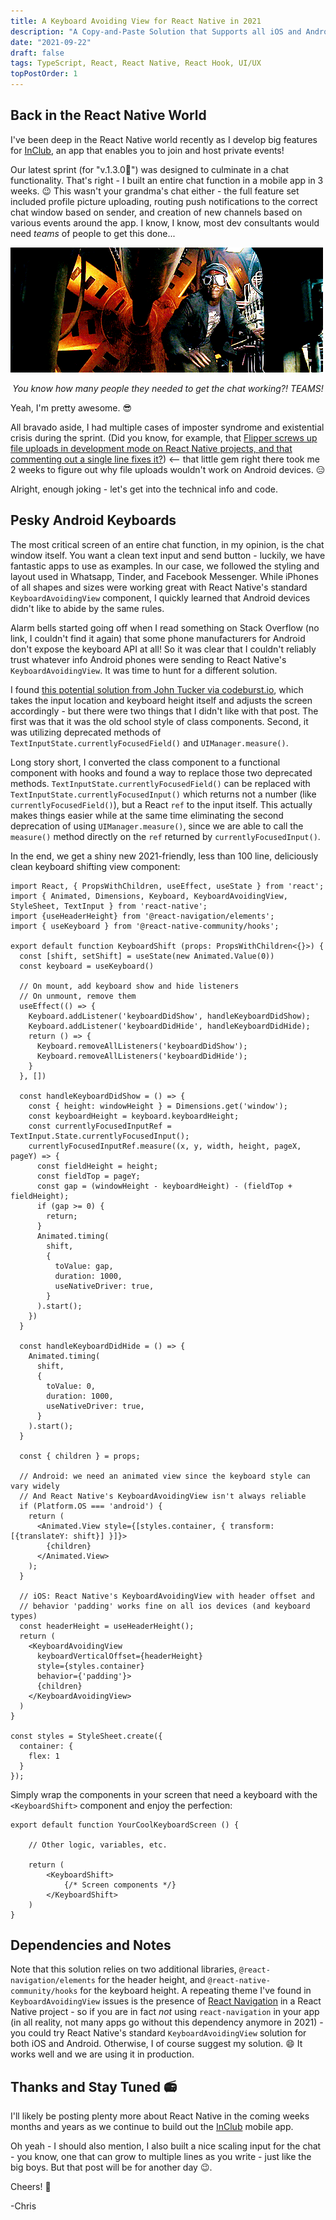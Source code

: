 ```yaml
---
title: A Keyboard Avoiding View for React Native in 2021
description: "A Copy-and-Paste Solution that Supports all iOS and Android keyboards!"
date: "2021-09-22"
draft: false
tags: TypeScript, React, React Native, React Hook, UI/UX
topPostOrder: 1
---
```


## Back in the React Native World

I've been deep in the React Native world recently as I develop big features for [InClub](https://inclub-app.com), an app that enables you to join and host private events!

Our latest sprint (for "v.1.3.0🥳") was designed to culminate in a chat functionality. That's right - I built an entire chat function in a mobile app in 3 weeks. 😉 This wasn't your grandma's chat either - the full feature set included profile picture uploading, routing push notifications to the correct chat window based on sender, and creation of new channels based on various events around the app. I know, I know, most dev consultants would need _teams_ of people to get this done...

![You know how many people they needed to get the chat working?! Teams!](./teams.gif)

<p style="text-align: center;">
<i>You know how many people they needed to get the chat working?! TEAMS!</i>
</p>

Yeah, I'm pretty awesome. 😎

All bravado aside, I had multiple cases of imposter syndrome and existential crisis during the sprint. (Did you know, for example, that [Flipper screws up file uploads in development mode on React Native projects, and that commenting out a single line fixes it?](https://github.com/facebook/react-native/issues/28551#issuecomment-918540487)) <-- that little gem right there took me 2 weeks to figure out why file uploads wouldn't work on Android devices. 😑

Alright, enough joking - let's get into the technical info and code.

## Pesky Android Keyboards

The most critical screen of an entire chat function, in my opinion, is the chat window itself. You want a clean text input and send button - luckily, we have fantastic apps to use as examples. In our case, we followed the styling and layout used in Whatsapp, Tinder, and Facebook Messenger. While iPhones of all shapes and sizes were working great with React Native's standard `KeyboardAvoidingView` component, I quickly learned that Android devices didn't like to abide by the same rules. 

Alarm bells started going off when I read something on Stack Overflow (no link, I couldn't find it again) that some phone manufacturers for Android don't expose the keyboard API at all! So it was clear that I couldn't reliably trust whatever info Android phones were sending to React Native's `KeyboardAvoidingView`. It was time to hunt for a different solution.

I found [this potential solution from John Tucker via codeburst.io](https://codeburst.io/react-native-keyboard-covering-inputs-72a9d3072689), which takes the input location and keyboard height itself and adjusts the screen accordingly - but there were two things that I didn't like with that post. The first was that it was the old school style of class components. Second, it was utilizing deprecated methods of `TextInputState.currentlyFocusedField()` and `UIManager.measure()`.

Long story short, I converted the class component to a functional component with hooks and found a way to replace those two deprecated methods. `TextInputState.currentlyFocusedField()` can be replaced with `TextInputState.currentlyFocusedInput()` which returns not a number (like `currentlyFocusedField()`), but a React `ref` to the input itself. This actually makes things easier while at the same time eliminating the second deprecation of using `UIManager.measure()`, since we are able to call the `measure()` method directly on the `ref` returned by `currentlyFocusedInput()`.

In the end, we get a shiny new 2021-friendly, less than 100 line, deliciously clean keyboard shifting view component:

```tsx
import React, { PropsWithChildren, useEffect, useState } from 'react';
import { Animated, Dimensions, Keyboard, KeyboardAvoidingView, StyleSheet, TextInput } from 'react-native';
import {useHeaderHeight} from '@react-navigation/elements';
import { useKeyboard } from '@react-native-community/hooks';

export default function KeyboardShift (props: PropsWithChildren<{}>) {
  const [shift, setShift] = useState(new Animated.Value(0))
  const keyboard = useKeyboard()

  // On mount, add keyboard show and hide listeners
  // On unmount, remove them
  useEffect(() => {
    Keyboard.addListener('keyboardDidShow', handleKeyboardDidShow);
    Keyboard.addListener('keyboardDidHide', handleKeyboardDidHide);
    return () => {
      Keyboard.removeAllListeners('keyboardDidShow');
      Keyboard.removeAllListeners('keyboardDidHide');
    }
  }, [])

  const handleKeyboardDidShow = () => {
    const { height: windowHeight } = Dimensions.get('window');
    const keyboardHeight = keyboard.keyboardHeight;
    const currentlyFocusedInputRef = TextInput.State.currentlyFocusedInput();
    currentlyFocusedInputRef.measure((x, y, width, height, pageX, pageY) => {
      const fieldHeight = height;
      const fieldTop = pageY;
      const gap = (windowHeight - keyboardHeight) - (fieldTop + fieldHeight);
      if (gap >= 0) {
        return;
      }
      Animated.timing(
        shift,
        {
          toValue: gap,
          duration: 1000,
          useNativeDriver: true,
        }
      ).start();
    })
  }

  const handleKeyboardDidHide = () => {
    Animated.timing(
      shift,
      {
        toValue: 0,
        duration: 1000,
        useNativeDriver: true,
      }
    ).start();
  }

  const { children } = props;

  // Android: we need an animated view since the keyboard style can vary widely
  // And React Native's KeyboardAvoidingView isn't always reliable
  if (Platform.OS === 'android') {
    return (
      <Animated.View style={[styles.container, { transform: [{translateY: shift}] }]}>
        {children}
      </Animated.View>
    );
  }

  // iOS: React Native's KeyboardAvoidingView with header offset and 
  // behavior 'padding' works fine on all ios devices (and keyboard types)
  const headerHeight = useHeaderHeight();
  return (
    <KeyboardAvoidingView
      keyboardVerticalOffset={headerHeight}
      style={styles.container}
      behavior={'padding'}>
      {children}
    </KeyboardAvoidingView>
  )
}

const styles = StyleSheet.create({
  container: {
    flex: 1
  }
});
```

Simply wrap the components in your screen that need a keyboard with the `<KeyboardShift>` component and enjoy the perfection:

```tsx
export default function YourCoolKeyboardScreen () {
    
    // Other logic, variables, etc.

    return (
        <KeyboardShift>
            {/* Screen components */}
        </KeyboardShift>
    )
}
```

## Dependencies and Notes

Note that this solution relies on two additional libraries, `@react-navigation/elements` for the header height, and `@react-native-community/hooks` for the keyboard height. A repeating theme I've found in `KeyboardAvoidingView` issues is the presence of [React Navigation](https://github.com/react-navigation) in a React Native project - so if you are in fact _not_ using `react-navigation` in your app (in all reality, not many apps go without this dependency anymore in 2021) - you could try React Native's standard `KeyboardAvoidingView` solution for both iOS and Android. Otherwise, I of course suggest my solution. 😄 It works well and we are using it in production.

## Thanks and Stay Tuned 📻

I'll likely be posting plenty more about React Native in the coming weeks months and years as we continue to build out the [InClub](https://inclub-app.com) mobile app.

Oh yeah - I should also mention, I also built a nice scaling input for the chat - you know, one that can grow to multiple lines as you write - just like the big boys. But that post will be for another day 😉.

Cheers! 🍻

-Chris